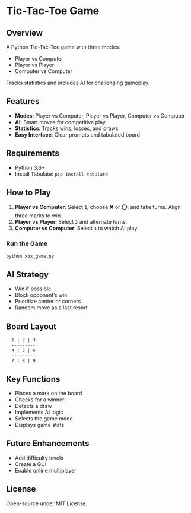 # Tic-Tac-Toe Game

## Overview
A Python Tic-Tac-Toe game with three modes:
+ Player vs Computer
+ Player vs Player
+ Computer vs Computer

Tracks statistics and includes AI for challenging gameplay.

## Features
- **Modes**: Player vs Computer, Player vs Player, Computer vs Computer
- **AI**: Smart moves for competitive play
- **Statistics**: Tracks wins, losses, and draws
- **Easy Interface**: Clear prompts and tabulated board

## Requirements
- Python 3.6+
- Install Tabulate: `pip install tabulate`

## How to Play
1. **Player vs Computer**: Select `1`, choose ❌ or ⭕, and take turns. Align three marks to win.
2. **Player vs Player**: Select `2` and alternate turns.
3. **Computer vs Computer**: Select `3` to watch AI play.

### Run the Game
```bash
python xox_game.py
```
## AI Strategy
+ Win if possible
+ Block opponent’s win
+ Prioritize center or corners
+ Random move as a last resort

## Board Layout
``` 
  1 | 2 | 3
  ---------
  4 | 5 | 6
  ---------
  7 | 8 | 9
```
## Key Functions
+ Places a mark on the board
+ Checks for a winner
+ Detects a draw
+ Implements AI logic
+ Selects the game mode
+ Displays game stats
## Future Enhancements
+ Add difficulty levels
+ Create a GUI
+ Enable online multiplayer

## License
Open-source under MIT License.
